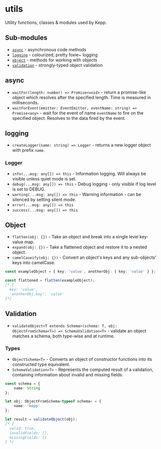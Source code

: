 # utils

Utility functions, classes & modules used by Kepp.

## Sub-modules

- [`async`](#async) - asynchronous code methods
- [`logging`](#logging) - colourized, pretty foxie~ logging
- [`object`](#object) - methods for working with objects
- [`validation`](#validation) - strongly-typed object validation

## async

- `waitFor(length: number) => Promise<void>` - return a promise-like object which resolves after the specified length. Time is measured in milliseconds.
- `waitForEvent(emitter: EventEmitter, eventName: string) => Promise<any>` - wait for the event of name `eventName` to fire on the specified object. Resolves to the data fired by the event.

## logging

- `createLogger(name: string) => Logger` - returns a new logger object with prefix `name`.

### Logger

- `info(...msg: any[]) => this` - Information logging. Will always be visible unless quiet mode is set.
- `debug(...msg: any[]) => this` - Debug logging - only visible if log level is set to DEBUG.
- `warning(...msg: any[]) => this` - Warning information - can be silenced by setting silent mode.
- `error(...msg: any[]) => this`
- `success(...msg: any[]) => this`

## Object

- `flatten(obj: {})` - Take an object and break into a single level key-value map.
- `expand(obj: {})` - Take a flattened object and restore it to a nested object.
- `camelCaseify(obj: {})` - Convert an object's keys and any sub-objects' keys into camelCase.

```ts
const exampleObject = { key: 'value', anotherObj: { key: 'value' } };

const flattened = flatten(exampleObject);
/* {
  key: 'value',
  'anotherObj.key': 'value'
}*/
```

## Validation

- `validateObject<T extends Schema>(schema: T, obj: ObjectFromSchema<T>) => SchemaValidation<T>` - validate an object matches a schema, both type-wise and at runtime.

### Types

- `ObjectSchema<T>` - Converts an object of constructor functions into its constructed type equivalent.
- `SchemaValidation<T>` - Represents the computed result of a validation, containing information about invalid and missing fields.

```ts
const schema = {
	name: String
};

let obj: ObjectFromSchema<typeof schema> = {
	name: 'kepp'
};

let result = validateObject(obj);
/* {
  valid: true,
  invalidFields: [],
  missingFields: []
} */
```
